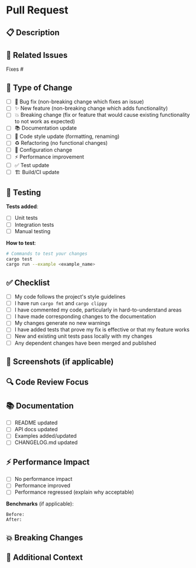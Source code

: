 # Pull Request

## 📋 Description

<!-- Provide a clear and concise description of your changes -->

## 🔗 Related Issues

<!-- Link to related issues using: Fixes #123, Closes #456 -->

Fixes #

## 📝 Type of Change

<!-- Mark the relevant option with an "x" -->

- [ ] 🐛 Bug fix (non-breaking change which fixes an issue)
- [ ] ✨ New feature (non-breaking change which adds functionality)
- [ ] 💥 Breaking change (fix or feature that would cause existing functionality to not work as expected)
- [ ] 📚 Documentation update
- [ ] 🎨 Code style update (formatting, renaming)
- [ ] ♻️ Refactoring (no functional changes)
- [ ] 🔧 Configuration change
- [ ] ⚡ Performance improvement
- [ ] ✅ Test update
- [ ] 🏗️ Build/CI update

## 🧪 Testing

<!-- Describe the tests you've added or run -->

**Tests added**:

- [ ] Unit tests
- [ ] Integration tests
- [ ] Manual testing

**How to test**:

```bash
# Commands to test your changes
cargo test
cargo run --example <example_name>
```

## ✅ Checklist

<!-- Mark completed items with an "x" -->

- [ ] My code follows the project's style guidelines
- [ ] I have run `cargo fmt` and `cargo clippy`
- [ ] I have commented my code, particularly in hard-to-understand areas
- [ ] I have made corresponding changes to the documentation
- [ ] My changes generate no new warnings
- [ ] I have added tests that prove my fix is effective or that my feature works
- [ ] New and existing unit tests pass locally with my changes
- [ ] Any dependent changes have been merged and published

## 📸 Screenshots (if applicable)

<!-- Add screenshots to help explain your changes -->

## 🔍 Code Review Focus

<!-- What should reviewers pay special attention to? -->

## 📚 Documentation

<!-- List documentation updates made -->

- [ ] README updated
- [ ] API docs updated
- [ ] Examples added/updated
- [ ] CHANGELOG.md updated

## ⚡ Performance Impact

<!-- Describe any performance implications -->

- [ ] No performance impact
- [ ] Performance improved
- [ ] Performance regressed (explain why acceptable)

**Benchmarks** (if applicable):

```text
Before: 
After:
```

## 💥 Breaking Changes

<!-- If this is a breaking change, describe the migration path -->

## 🤔 Additional Context

<!-- Add any other context about the PR here -->